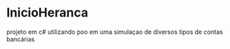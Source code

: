# InicioHeranca
projeto em c# utilizando poo em uma simulaçao de diversos tipos de contas bancárias
